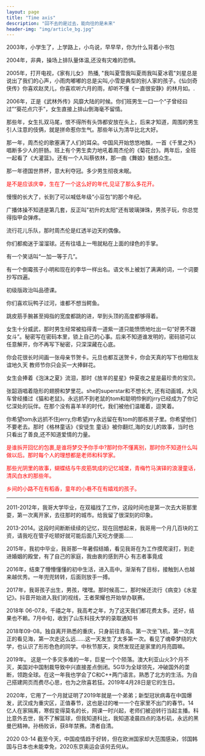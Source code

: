 ```yaml
---
layout: page
title: "Time axis"
description: "回不去的是过去，能向往的是未来"
header-img: "img/article_bg.jpg"
---
```

   2003年，小学生了，上学路上，小鸟说，早早早，你为什么背着小书包

   2004年，非典，操场上排队量体温,还没有灾难的恐惧。

   2005年，打开电视，《家有儿女》 热播,  "我叫夏雪我叫夏雨我叫夏冰雹"刘星总是说出了我们的心声，小雨肉嘟嘟的总是尖叫,小雪是典型的别人家的孩子。《仙剑奇 侠传》你喜欢赵灵儿，你喜欢听六月的雨，却听不懂《一直很安静》的林月如。.

   2006年，正是《武林外传》风靡大陆的时候。你们班男生一口一个“子曾经曰过”“葵花点穴手”，女生直接上排山倒海毫不留情。

   那些年，女生扎双马尾，恨不得所有头饰都安放在头上，后来才知道，周围的男生引人注意的伎俩，就是拼命惹你生气。那些年认为清华比北大好。

   那一年，周杰伦的歌塞满了人们的耳朵。中国风开始悠悠地飘，一首《千里之外》唱断多少人的肝肠。班上有个男生卖力地吼着周杰伦的《菊花台》。两年后，全班一起看了《大灌篮》。还有一个人叫蔡依林，那一曲《舞娘》魅惑众生。

   那一年德国世界杯，意大利夺冠。多少男生彻夜未眠。

   <p style="color: red;">是不是应该庆幸，生在了一个这么好的年代,见证了那么多花开。</p>

   慢慢的长大了，长到了可以喊低年级“小豆包”的那个年纪。

   广播体操不知道是第几套，反正叫"初升的太阳"还有玻璃弹珠，男孩子玩，你总觉得指甲会弹疼。

   流行花儿乐队，那时周杰伦是红透半边天的偶像。

   你们都痴迷于溜溜球。还有往墙上一甩就粘在上面的绿色的手掌。

   有一个笑话叫“一加一等于几”。

   有一个倒霉孩子小明和现在的李华一样出名。语文书上被划了满满的词，一个词要抄写四遍。

   初级版政治叫品德课。

   你们喜欢玩鸭子过河，谁都不想当鳄鱼。

   跳皮筋手腕甚至拇指的宽度都跳的进，举到头顶的高度都够得着。

   女生十分威武，那时男生经常被掐得青一道紫一道只能愤愤地吐出一句“好男不跟女斗”。秘密写在密码本里，锁上自己的心事。后来不知道谁发明的，密码锁可以任意解开，你不再写下秘密，只深深藏在心底。

   你会花很长时间画一张母亲节贺卡。元旦也都互送贺卡，你会天真的写下也相信友谊地久天
   教师节你只会买一大捧鲜花。

   女生会捧着《泡沫之夏》流泪，那时《放羊的星星》仲夏夜之星是最珍贵的宝贝。

   张韶涵唱着隐形的翅膀和梦里花。she的superstar和不想长大, 
   还有动画城，大风车曾经播过《猫和老鼠》。永远抓不到老鼠的tom和聪明伶俐的jrry已经成为了你记忆深处的玩伴。在那个没有喜羊羊的时代，我们被他们温暖着，逗笑着。

   你希望tom永远抓不住jerry,你希望jrry永远留在有tom的那栋房子里。你希望他们不要老去。那时《格林童话》《安徒生 童话》被你翻烂,海的女儿的故事，当时也只看出了善良,还不知道爱情的力量。

   <p style="color: red;">是谁拆开回忆的包裹,是谁将梦交予你手中?那时你不懂离别，那时你不知道什么叫做以后。那时每个人的理想都是老师和科学家。</p>
   <p style="color: red;">那些光阴里的故事，蝴蝶结与牛皮筋筑成的记忆城堡，青梅竹马演铎的浪漫童话，清风白水的那些年。</p>
   <p style="color: red;">乡间的小路不在有稻香，童年的小巷不在有嬉戏的孩子。</p>


 ***

   2011-2012年，我哥大学毕业，在双福找了工作，这段时间也是第一次去大哥那里耍，第一次离开家，去往那时的城市。给我留了很深刻的印象。

   2013-2014。这段时间断断续续的记忆，现在回想起来，我哥用一个月几百块的工资，请我吃在管子吃顿好就可能后面几天吃方便面……

   2015年，我初中毕业，我哥那一年暑假结婚，看见我哥在为工作摸爬滚打，到走进婚姻的殿堂，有了自己的家庭，我由衷的感到开心   有志者事竟成

   2016年，结束了懵懵懂懂的初中生活，进入高中。渐渐有了目标，接触到人也越来越优秀。一年兜兜转转，后面则放手一搏。

   2017年，我哥孩子出生，男孩，嘿嘿。那时候高二，那时候还流行《病变》《水星记》。抖音开始进入我们的视线，王者荣耀也开始举办联赛。

   2018年 06-07.8，千禧之年，我高考之年，为了这天我们都花费太多。还好，结果也不赖。7月中旬，收到了山东科技大学的录取通知书

   2018年09-08。独自离开熟悉的重庆，只身前往青岛。第一次坐飞机，第一次真正的看见海，第一次走这么远……这一天发生了太多第一次。看见了魂牵梦绕的大学，也认识了形形色色的同学。中秋节那天，突然发现还是家里的月亮圆嘛。

   2019年。 这是一个多灾多难的一年，巨星一个个陨落。澳大利亚山火3个月不灭，美国对中国制裁导致中兴直接差点倒闭。5G华为全球领先，冲破国外的垄断，领跑全球。在这一年我也学会了C和C++两门语言。熟悉了北方的生活。为自己搭建网页而费尽心思，也为之欣喜若狂。2019年4月28日是它的生日。

   2020年，它用了一个月就证明了2019年就是一个弟弟；新型冠状病毒在中国爆发，武汉成为重灾区，正值春节，这也是过的唯一一个在家里不出门的春节。14亿人在家隔离，寒假变得莫名的长，网课一时兴起，老师们被迫转行当起主播。科比意外去世，我不了解篮球，但我知道科比，我知道凌晨四点的洛杉矶，永远的黑曼巴精神。孙杨败诉，获8年禁赛。清者自清。

   2020 03-14 截至今天，中国疫情趋于好转，但在欧洲国家却大范围感染，邻国韩国与日本也未能幸免，2020东京奥运会该何去何从。






